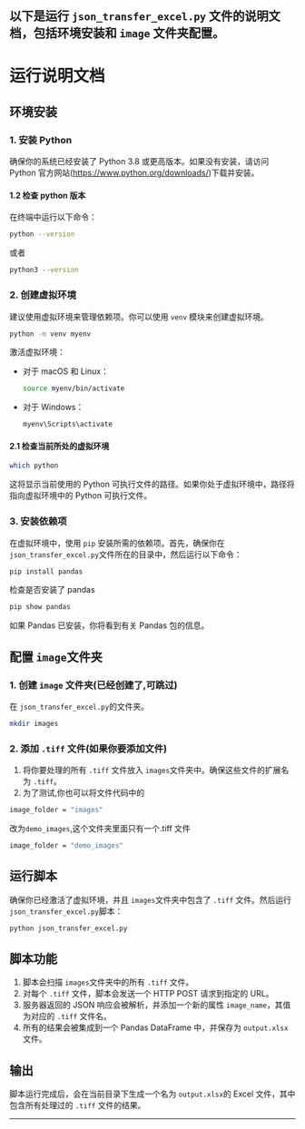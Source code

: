 ## 以下是运行 `json_transfer_excel.py` 文件的说明文档，包括环境安装和 `image` 文件夹配置。

# 运行说明文档

## 环境安装

### 1. 安装 Python

确保你的系统已经安装了 Python 3.8 或更高版本。如果没有安装，请访问 Python 官方网站(https://www.python.org/downloads/)下载并安装。

#### 1.2 检查 python 版本

在终端中运行以下命令：

```bash
python --version
```

或者

```bash
python3 --version
```

### 2. 创建虚拟环境

建议使用虚拟环境来管理依赖项。你可以使用 `venv` 模块来创建虚拟环境。

```bash
python -m venv myenv
```

激活虚拟环境：

- 对于 macOS 和 Linux：

  ```bash
  source myenv/bin/activate
  ```

- 对于 Windows：

  ```bash
  myenv\Scripts\activate
  ```

#### 2.1 检查当前所处的虚拟环境

```bash
which python
```

这将显示当前使用的 Python 可执行文件的路径。如果你处于虚拟环境中，路径将指向虚拟环境中的 Python 可执行文件。

### 3. 安装依赖项

在虚拟环境中，使用 `pip` 安装所需的依赖项。首先，确保你在 `json_transfer_excel.py`文件所在的目录中，然后运行以下命令：

```bash
pip install pandas
```

检查是否安装了 pandas

```bash
pip show pandas
```

如果 Pandas 已安装，你将看到有关 Pandas 包的信息。

## 配置 `image`文件夹

### 1. 创建 `image` 文件夹(已经创建了,可跳过)

在 `json_transfer_excel.py`的文件夹。

```bash
mkdir images
```

### 2. 添加 `.tiff` 文件(如果你要添加文件)

1. 将你要处理的所有 `.tiff` 文件放入 `images`文件夹中。确保这些文件的扩展名为 `.tiff`。
2. 为了测试,你也可以将文件代码中的

```bash
image_folder = "images"
```

改为`demo_images`,这个文件夹里面只有一个.tiff 文件

```bash
image_folder = "demo_images"
```

## 运行脚本

确保你已经激活了虚拟环境，并且 `images`文件夹中包含了 `.tiff` 文件。然后运行 `json_transfer_excel.py`脚本：

```bash
python json_transfer_excel.py
```

## 脚本功能

1. 脚本会扫描 `images`文件夹中的所有 `.tiff` 文件。
2. 对每个 `.tiff` 文件，脚本会发送一个 HTTP POST 请求到指定的 URL。
3. 服务器返回的 JSON 响应会被解析，并添加一个新的属性 `image_name`，其值为对应的 `.tiff` 文件名。
4. 所有的结果会被集成到一个 Pandas DataFrame 中，并保存为 `output.xlsx`文件。

## 输出

脚本运行完成后，会在当前目录下生成一个名为 `output.xlsx`的 Excel 文件，其中包含所有处理过的 `.tiff` 文件的结果。

---
